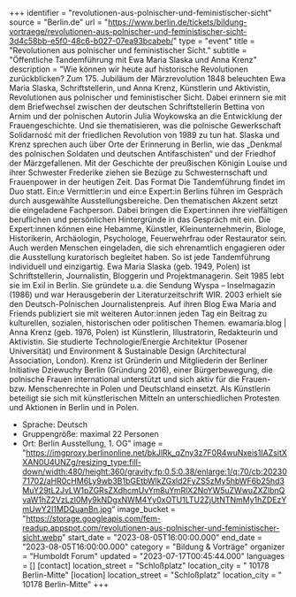 +++
identifier = "revolutionen-aus-polnischer-und-feministischer-sicht"
source = "Berlin.de"
url = "https://www.berlin.de/tickets/bildung-vortraege/revolutionen-aus-polnischer-und-feministischer-sicht-3d4c58bb-e5f0-48c6-b027-07ea93bcabeb/"
type = "event"
title = "Revolutionen aus polnischer und feministischer Sicht."
subtitle = "Öffentliche Tandemführung mit Ewa Maria Slaska und Anna Krenz"
description = "Wie können wir heute auf historische Revolutionen zurückblicken? Zum 175. Jubiläum der Märzrevolution 1848 beleuchten Ewa Maria Slaska, Schriftstellerin, und Anna Krenz, Künstlerin und Aktivistin, Revolutionen aus polnischer und feministischer Sicht.
Dabei erinnern sie mit dem Briefwechsel zwischen der deutschen Schriftstellerin Bettina von Arnim und der polnischen Autorin Julia Woykowska an die Entwicklung der Frauengeschichte. Und sie thematisieren, was die polnische Gewerkschaft Solidarność mit der friedlichen Revolution von 1989 zu tun hat. Slaska und Krenz sprechen auch über Orte der Erinnerung in Berlin, wie das „Denkmal des polnischen Soldaten und deutschen Antifaschisten“ und der Friedhof der Märzgefallenen. Mit der Geschichte der preußischen Königin Louise und ihrer Schwester Frederike ziehen sie Bezüge zu Schwesternschaft und Frauenpower in der heutigen Zeit.
Das Format
Die Tandemführung findet im Duo statt. Ein:e Vermittler:in und ein:e Expert:in Berlins führen im Gespräch durch ausgewählte Ausstellungsbereiche. Den thematischen Akzent setzt die eingeladene Fachperson. Dabei bringen die Expert:innen ihre vielfältigen beruflichen und persönlichen Hintergründe in das Gespräch mit ein.
Die Expert:innen können eine Hebamme, Künstler, Kleinunternehmerin, Biologe, Historikerin, Archäologin, Psychologe, Feuerwehrfrau oder Restaurator sein. Auch werden Menschen eingeladen, die sich ehrenamtlich engagieren oder die Ausstellung kuratorisch begleitet haben. So ist jede Tandemführung individuell und einzigartig.
Ewa Maria Slaska (geb. 1949, Polen) ist Schriftstellerin, Journalistin, Bloggerin und Projektmanagerin. Seit 1985 lebt sie im Exil in Berlin. Sie gründete u.a. die Sendung Wyspa – Inselmagazin (1986) und war Herausgeberin der Literaturzeitschrift WIR. 2003 erhielt sie den Deutsch-Polnischen Journalistenpreis. Auf ihren Blog Ewa Maria and Friends publiziert sie mit weiteren Autor:innen jeden Tag ein Beitrag zu kulturellen, sozialen, historischen oder politischen Themen.
ewamaria.blog |
Anna Krenz (geb. 1976, Polen) ist Künstlerin, Illustratorin, Redakteurin und Aktivistin. Sie studierte Technologie/Energie Architektur (Posener Universität) und Environment & Sustainable Design (Architectural Association, London). Krenz ist Gründerin und Mitgliederin der Berliner Initiative Dziewuchy Berlin (Gründung 2016), einer Bürgerbewegung, die polnische Frauen international unterstützt und sich aktiv für die Frauen- bzw. Menschenrechte in Polen und Deutschland einsetzt. Als Künstlerin beteiligt sie sich mit künstlerischen Mitteln an unterschiedlichen Protesten und Aktionen in Berlin und in Polen.
- Sprache: Deutsch
- Gruppengröße: maximal 22 Personen
- Ort: Berlin Ausstellung, 1. OG"
image = "https://imgproxy.berlinonline.net/bkJlRk_qZny3z7F0R4wuNxeis1IAZsitXXAN0U4UNZg/resizing_type:fill-down/width:480/height:360/gravity:fp:0.5:0.38/enlarge:1/q:70/cb:2023071702/aHR0cHM6Ly9wb3B1bGEtbWlkZGxld2FyZS5zMy5hbWF6b25hd3MuY29tL2JvLW1pZGRsZXdhcmUvYm8uYmRlX2NoYW5uZWwuZXZlbnQvaW1hZ2VzLzI0My9kNDgxNWM4Yy0xOTU1LTU2ZjUtNTNmMy1hZDEzYmUwY2I1MDQuanBn.jpg"
image_bucket = "https://storage.googleapis.com/fem-readup.appspot.com/revolutionen-aus-polnischer-und-feministischer-sicht.webp"
start_date = "2023-08-05T16:00:00.000"
end_date = "2023-08-05T16:00:00.000"
category = "Bildung & Vorträge"
organizer = "Humboldt Forum"
updated = "2023-07-17T00:45:44.000"
languages = []
[contact]
location_street = "Schloßplatz"
location_city = " 10178 Berlin-Mitte"
[location]
location_street = "Schloßplatz"
location_city = " 10178 Berlin-Mitte"
+++